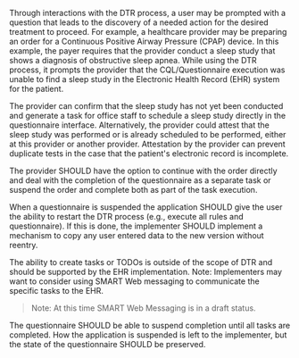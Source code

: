 Through interactions with the DTR process, a user may be prompted with a question that leads to the discovery of a needed action for the desired treatment to proceed. For example, a healthcare provider may be preparing an order for a Continuous Positive Airway Pressure (CPAP) device. In this example, the payer requires that the provider conduct a sleep study that shows a diagnosis of obstructive sleep apnea. While using the DTR process, it prompts the provider that the CQL/Questionnaire execution was unable to find a sleep study in the Electronic Health Record (EHR) system for the patient. 

The provider can confirm that the sleep study has not yet been conducted and generate a task for office staff to schedule a sleep study directly in the questionnaire interface. Alternatively, the provider could attest that the sleep study was performed or is already scheduled to be performed, either at this provider or another provider. Attestation by the provider can prevent duplicate tests in the case that the patient's electronic record is incomplete.

The provider SHOULD have the option to continue with the order directly and deal with the completion of the questionnaire as a separate task or suspend the order and complete both as part of the task execution. 

When a questionnaire is suspended the application SHOULD give the user the ability to restart the DTR process (e.g., execute all rules and questionnaire). If this is done, the implementer SHOULD implement a mechanism to copy any user entered data to the new version without reentry.

The ability to create tasks or TODOs is outside of the scope of DTR and should be supported by the EHR implementation. Note: Implementers may want to consider using SMART Web messaging to communicate the specific tasks to the EHR.

<blockquote class="stu-note">
<p>
Note: At this time SMART Web Messaging is in a draft status.</p>
</blockquote>

The questionnaire SHOULD be able to suspend completion until all tasks are completed. How the application is suspended is left to the implementer, but the state of the questionnaire SHOULD be preserved. 



